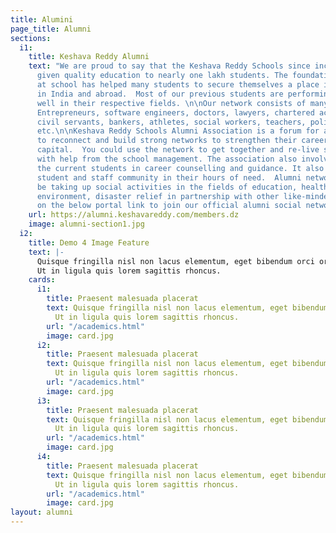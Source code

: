 ```yaml
---
title: Alumini
page_title: Alumni
sections:
  i1:
    title: Keshava Reddy Alumni
    text: "We are proud to say that the Keshava Reddy Schools since inception have
      given quality education to nearly one lakh students. The foundation provided
      at school has helped many students to secure themselves a place in top colleges/universities
      in India and abroad.  Most of our previous students are performing exceptionally
      well in their respective fields. \n\nOur network consists of many successful
      Entrepreneurs, software engineers, doctors, lawyers, chartered accountants,
      civil servants, bankers, athletes, social workers, teachers, political leaders
      etc.\n\nKeshava Reddy Schools Alumni Association is a forum for all ex-students
      to reconnect and build strong networks to strengthen their careers and social
      capital.  You could use the network to get together and re-live school memories
      with help from the school management. The association also involves helping
      the current students in career counselling and guidance. It also supports the
      student and staff community in their hours of need.  Alumni network will also
      be taking up social activities in the fields of education, health, agriculture,
      environment, disaster relief in partnership with other like-minded NGOs. \n\nClick
      on the below portal link to join our official alumni social network. "
    url: https://alumni.keshavareddy.com/members.dz
    image: alumni-section1.jpg
  i2:
    title: Demo 4 Image Feature
    text: |-
      Quisque fringilla nisl non lacus elementum, eget bibendum orci ornare.
      Ut in ligula quis lorem sagittis rhoncus.
    cards:
      i1:
        title: Praesent malesuada placerat
        text: Quisque fringilla nisl non lacus elementum, eget bibendum orci ornare.
          Ut in ligula quis lorem sagittis rhoncus.
        url: "/academics.html"
        image: card.jpg
      i2:
        title: Praesent malesuada placerat
        text: Quisque fringilla nisl non lacus elementum, eget bibendum orci ornare.
          Ut in ligula quis lorem sagittis rhoncus.
        url: "/academics.html"
        image: card.jpg
      i3:
        title: Praesent malesuada placerat
        text: Quisque fringilla nisl non lacus elementum, eget bibendum orci ornare.
          Ut in ligula quis lorem sagittis rhoncus.
        url: "/academics.html"
        image: card.jpg
      i4:
        title: Praesent malesuada placerat
        text: Quisque fringilla nisl non lacus elementum, eget bibendum orci ornare.
          Ut in ligula quis lorem sagittis rhoncus.
        url: "/academics.html"
        image: card.jpg
layout: alumni
---
```


